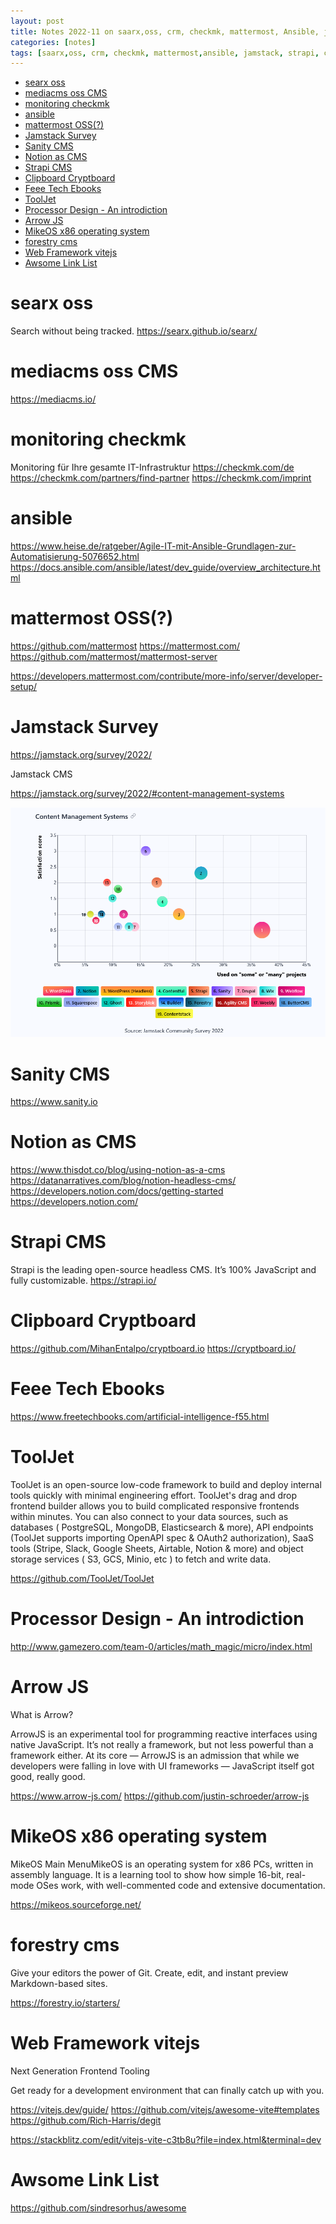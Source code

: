 ```yaml
---
layout: post
title: Notes 2022-11 on saarx,oss, crm, checkmk, mattermost, Ansible, jamstack, strapi, cms,cryptboard, arrow-js, forestry, vitejs, awsome-link-list
categories: [notes]
tags: [saarx,oss, crm, checkmk, mattermost,ansible, jamstack, strapi, cms,cryptboard, arrow-js, forestry, vitejs, awsome-link-list ]
--- 
```

- [searx oss](#searx-oss)
- [mediacms oss CMS](#mediacms-oss-cms)
- [monitoring checkmk](#monitoring-checkmk)
- [ansible](#ansible)
- [mattermost OSS(?)](#mattermost-oss)
- [Jamstack Survey](#jamstack-survey)
- [Sanity CMS](#sanity-cms)
- [Notion as CMS](#notion-as-cms)
- [Strapi CMS](#strapi-cms)
- [Clipboard Cryptboard](#clipboard-cryptboard)
- [Feee Tech Ebooks](#feee-tech-ebooks)
- [ToolJet](#tooljet)
- [Processor Design - An introdiction](#processor-design---an-introdiction)
- [Arrow JS](#arrow-js)
- [MikeOS x86 operating system](#mikeos-x86-operating-system)
- [forestry cms](#forestry-cms)
- [Web Framework vitejs](#web-framework-vitejs)
- [Awsome Link List](#awsome-link-list)


# searx oss
Search without being tracked.
https://searx.github.io/searx/

# mediacms oss CMS 
https://mediacms.io/

# monitoring checkmk 
Monitoring für Ihre gesamte IT-Infrastruktur
https://checkmk.com/de
https://checkmk.com/partners/find-partner
https://checkmk.com/imprint


# ansible 
https://www.heise.de/ratgeber/Agile-IT-mit-Ansible-Grundlagen-zur-Automatisierung-5076652.html
https://docs.ansible.com/ansible/latest/dev_guide/overview_architecture.html

# mattermost OSS(?) 

https://github.com/mattermost
https://mattermost.com/
https://github.com/mattermost/mattermost-server

https://developers.mattermost.com/contribute/more-info/server/developer-setup/

# Jamstack Survey 
https://jamstack.org/survey/2022/

Jamstack CMS 

https://jamstack.org/survey/2022/#content-management-systems

![](pics/20221129134207_jamstack_cms.png)  

# Sanity CMS 
https://www.sanity.io

# Notion as CMS 

https://www.thisdot.co/blog/using-notion-as-a-cms
https://datanarratives.com/blog/notion-headless-cms/
https://developers.notion.com/docs/getting-started 
https://developers.notion.com/


# Strapi CMS

Strapi  is  the leading open-source headless CMS. It’s 100% JavaScript and fully customizable.
https://strapi.io/

# Clipboard Cryptboard 

https://github.com/MihanEntalpo/cryptboard.io
https://cryptboard.io/

# Feee Tech Ebooks 
https://www.freetechbooks.com/artificial-intelligence-f55.html

# ToolJet 

ToolJet is an open-source low-code framework to build and deploy internal tools quickly with minimal engineering effort. ToolJet's drag and drop frontend builder allows you to build complicated responsive frontends within minutes. You can also connect to your data sources, such as databases ( PostgreSQL, MongoDB, Elasticsearch & more), API endpoints (ToolJet supports importing OpenAPI spec & OAuth2 authorization), SaaS tools (Stripe, Slack, Google Sheets, Airtable, Notion & more) and object storage services ( S3, GCS, Minio, etc ) to fetch and write data.

https://github.com/ToolJet/ToolJet

# Processor Design - An introdiction 

http://www.gamezero.com/team-0/articles/math_magic/micro/index.html

# Arrow JS 
What is Arrow?

ArrowJS is an experimental tool for programming reactive interfaces using native JavaScript. It’s not really a framework, but not less powerful than a framework either. At its core — ArrowJS is an admission that while we developers were falling in love with UI frameworks — JavaScript itself got good, really good. 

https://www.arrow-js.com/
https://github.com/justin-schroeder/arrow-js


# MikeOS x86 operating system

MikeOS Main MenuMikeOS is an operating system for x86 PCs, written in assembly language. It is a learning tool to show how simple 16-bit, real-mode OSes work, with well-commented code and extensive documentation. 

https://mikeos.sourceforge.net/


# forestry cms
Give your editors the power of Git.
Create, edit, and instant preview Markdown-based sites.

https://forestry.io/starters/


 # Web Framework vitejs
 Next Generation Frontend Tooling

Get ready for a development environment that can finally catch up with you.

https://vitejs.dev/guide/
https://github.com/vitejs/awesome-vite#templates
https://github.com/Rich-Harris/degit

https://stackblitz.com/edit/vitejs-vite-c3tb8u?file=index.html&terminal=dev


 # Awsome Link List 
 
 https://github.com/sindresorhus/awesome

